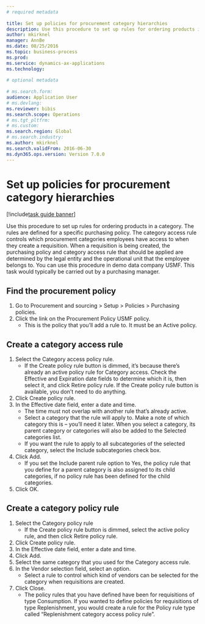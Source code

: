 ```yaml
--- 
# required metadata 
 
title: Set up policies for procurement category hierarchies
description: Use this procedure to set up rules for ordering products in a category. 
author: mkirknel
manager: AnnBe 
ms.date: 08/25/2016
ms.topic: business-process 
ms.prod:  
ms.service: dynamics-ax-applications 
ms.technology:  
 
# optional metadata 
 
# ms.search.form:   
audience: Application User 
# ms.devlang:  
ms.reviewer: bibis
ms.search.scope: Operations 
# ms.tgt_pltfrm:  
# ms.custom:  
ms.search.region: Global
# ms.search.industry: 
ms.author: mkirknel
ms.search.validFrom: 2016-06-30 
ms.dyn365.ops.version: Version 7.0.0 
---
```

# Set up policies for procurement category hierarchies

[!include[task guide banner](../../includes/task-guide-banner.md)]

Use this procedure to set up rules for ordering products in a category. The rules are defined for a specific purchasing policy. The category access rule controls which procurement categories employees have access to when they create a requisition. When a requisition is being created, the purchasing policy and category access rule that should be applied are determined by the legal entity and the operational unit that the employee belongs to. You can use this procedure in demo data company USMF. This task would typically be carried out by a purchasing manager.


## Find the procurement policy
1. Go to Procurement and sourcing > Setup > Policies > Purchasing policies.
2. Click the link on the Procurement Policy USMF policy.
    * This is the policy that you’ll add a rule to. It must be an Active policy.  

## Create a category access rule
1. Select the Category access policy rule.
    * If the Create policy rule button is dimmed, it’s because there’s already an active policy rule for Category access. Check the Effective and Expiration date fields to determine which it is, then select it, and click Retire policy rule. If the Create policy rule button is available, you don’t need to do anything.  
2. Click Create policy rule.
3. In the Effective date field, enter a date and time.
    * The time must not overlap with another rule that’s already active.  
    * Select a category that the rule will apply to. Make a note of which category this is – you’ll need it later. When you select a category, its parent category or categories will also be added to the Selected categories list.  
    * If you want the rule to apply to all subcategories of the selected category, select the Include subcategories check box.  
4. Click Add.
    * If you set the Include parent rule option to Yes, the policy rule that you define for a parent category is also assigned to its child categories, if no policy rule has been defined for the child categories.  
5. Click OK.

## Create a category policy rule
1. Select the Category policy rule
    * If the Create policy rule button is dimmed, select the active policy rule, and then click Retire policy rule.  
2. Click Create policy rule.
3. In the Effective date field, enter a date and time.
4. Click Add.
5. Select the same category that you used for the Category access rule.
6. In the Vendor selection field, select an option.
    * Select a rule to control which kind of vendors can be selected for the category when requisitions are created.  
7. Click Close.
    * The policy rules that you have defined have been for requisitions of type Consumption. If you wanted to define policies for requisitions of type Replenishment, you would create a rule for the Policy rule type called “Replenishment category access policy rule”.  

